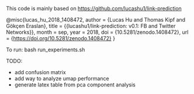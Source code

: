 This code is mainly based on https://github.com/lucashu1/link-prediction


@misc{lucas_hu_2018_1408472,
   author       = {Lucas Hu and
                   Thomas Kipf and
                   Gökçen Eraslan},
   title        = {{lucashu1/link-prediction: v0.1: FB and Twitter 
                    Networks}},
   month        = sep,
   year         = 2018,
   doi          = {10.5281/zenodo.1408472},
   url          = {https://doi.org/10.5281/zenodo.1408472}
}


To run:
bash run_experiments.sh

TODO:
- add confusion matrix
- add way to analyze umap performance
- generate latex table from pca component analysis
